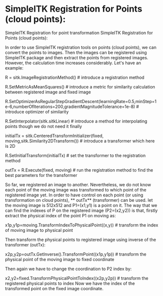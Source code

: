 # SimpleITK Registration for Points (cloud points):
SimpleITK Registration for point transformation
SimpleITK Registration for Points (cloud points):

In order to use SimpleITK registration tools on points (cloud points), we can convert the points to images. Then the images can be registered using SimpleITK package and then extract the points from registered images. However, the calculation time increases considerably. Let's have an example:

R = sitk.ImageRegistrationMethod() # introduce a registration method

R.SetMetricAsMeanSquares() # introduce a metric for similarity calculation between registered image and fixed image

R.SetOptimizerAsRegularStepGradientDescent(learningRate=0.5,minStep=1e-6,numberOfIterations=200,gradientMagnitudeTolerance=1e-8) # introduce optimizer of similarity

R.SetInterpolator(sitk.sitkLinear) # introduce a method for interpolating points though we do not need it finally

initialTx = sitk.CenteredTransformInitializer(fixed, moving,sitk.Similarity2DTransform()) # introduce a transformer which here is 2D

R.SetInitialTransform(initialTx) # set the transformer to the registration method

outTx = R.Execute(fixed, moving) # run the registration method to find the best parameters for the transformer

So far, we registered an image to another. Nevertheless, we do not know each point of the moving image was transformed to which point of the registered image yet. In order to have control on each point (or using transformation on cloud points), ** outTx** (transformer) can be used. let the moving image is 512x512 and P1=(x1,y1) is a point on it. The way that we can find the indexes of P on the registered image (P2=(x2,y2)) is that, firstly extract the physical index of the point P1 on moving as:

x1p,y1p=moving.TransformIndexToPhysicalPoint((x,y)) # transform the index of moving image to physical point

Then transform the physical points to registered image using inverse of the transformer (outTx):

x2p,y2p=outTx.GetInverse().TransformPoint((x1p,y1p)) # transform the physical point of the moving image to fixed coordinate

Then again we have to change the coordination to P2 index by:

x2,y2=fixed.TransformPhysicalPointToIndex((x2p,y2p)) # transform the registered physical points to index Now we have the index of the transformed point on the fixed image coordinate.
